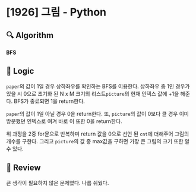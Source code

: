 # [1926] 그림 - Python

## :mag: Algorithm

**BFS**

## :round_pushpin: Logic

```paper```의 값이 1일 경우 상하좌우를 확인하는 BFS를 이용한다. 상하좌우 중 1인 경우가 있을 시 0으로 초기화 된 
N x M 크기의 리스트```picture```의 현재 인덱스 값에 +1을 해준다. BFS가 종료되면 1을 return한다.

```paper```의 값이 1일 아닐 경우 0을 return한다. 또, ```picture```의 값이 0보다 클 경우
이미 방문했던 인덱스로 여겨 바로 이 또한 0을 return한다.


위 과정을 2중 for문으로 반복하며 return 값을 0으로 선언 된 ```cnt```에 더해주어 그림의 개수를 구한다. 
그리고 ```picture```의 값 중 max값을 구하면 가장 큰 그림의 크기 또한 알 수 있다. 


## :memo: Review

큰 생각이 필요하지 않은 문제였다. 나름 쉬웠다.
